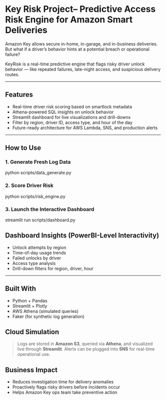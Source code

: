 # Key Risk Project– Predictive Access Risk Engine for Amazon Smart Deliveries

Amazon Key allows secure in-home, in-garage, and in-business deliveries. But what if a driver’s behavior hints at a potential breach or operational failure?

KeyRisk is a real-time predictive engine that flags risky driver unlock behavior — like repeated failures, late-night access, and suspicious delivery routes.

---

## Features
- Real-time driver risk scoring based on smartlock metadata
- Athena-powered SQL insights on unlock behavior
- Streamlit dashboard for live visualizations and drill-downs
- Filter by region, driver ID, access type, and hour of the day
- Future-ready architecture for AWS Lambda, SNS, and production alerts
---

## How to Use

### 1. Generate Fresh Log Data
python scripts/data_generate.py

### 2. Score Driver Risk
python scripts/risk_engine.py

### 3. Launch the Interactive Dashboard
streamlit run scripts/dashboard.py

## Dashboard Insights (PowerBI-Level Interactivity)
- Unlock attempts by region
- Time-of-day usage trends
- Failed unlocks by driver
- Access type analysis
- Drill-down filters for region, driver, hour

---

## Built With
- Python + Pandas
- Streamlit + Plotly
- AWS Athena (simulated queries)
- Faker (for synthetic log generation)


## Cloud Simulation
> Logs are stored in **Amazon S3**, queried via **Athena**, and visualized live through **Streamlit**. Alerts can be plugged into **SNS** for real-time operational use.

## Business Impact
- Reduces investigation time for delivery anomalies
- Proactively flags risky drivers before incidents occur
- Helps Amazon Key ops team take preventive action